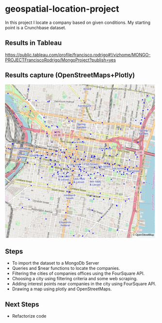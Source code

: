 # geospatial-location-project

In this project I locate a company based on given conditions. My starting point is a Crunchbase dataset.

## Results in Tableau
https://public.tableau.com/profile/francisco.rodrigo#!/vizhome/MONGO-PROJECTFranciscoRodrigo/MongoProject?publish=yes


## Results capture (OpenStreetMaps+Plotly)

![Alt text](./outputs/map.png?raw=true "Map")

## Steps
* To import the dataset to a MongoDb Server
* Queries and $near functions to locate the companies.
* Filtering the cities of companies offices using the FourSquare API.
* Choosing a city using filtering criteria and some web scraping.
* Adding interest points near companies in the city using FourSquare API.
* Drawing a map using plotly and OpenStreetMaps.

## Next Steps
* Refactorize code



